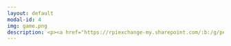 ```yaml
---
layout: default
modal-id: 4
img: game.png
description: <p><a href="https://rpiexchange-my.sharepoint.com/:b:/g/personal/bowerj6_rpi_edu/Eb7JWFmttYBHhuPI7kQPS7gBlFblK95nEhbuqk9styPoAA"><strong><font size="6"><font color="#0000ff">Link to Actor Resume (PDF)</font></a><br><br><p><a href="https://soundcloud.com/user-754620254/voice-acting-demo-reel-2024"><strong><font size="6"><font color="#0000ff">Link to Voice Acting Demo Reel</font></a><br><br><img src="https://raw.githubusercontent.com/janine-bower/janine-bower.github.io/master/img/portfolio/Actor_Collage_Redo.jpg">
---
```

